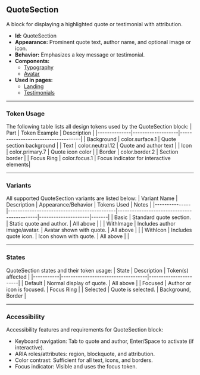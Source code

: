 ## QuoteSection
A block for displaying a highlighted quote or testimonial with attribution.
- **Id:** QuoteSection
- **Appearance:** Prominent quote text, author name, and optional image or icon.
- **Behavior:** Emphasizes a key message or testimonial.
- **Components:**
  - [Typography](../components/Typography.md)
  - [Avatar](../components/Avatar.md)
- **Used in pages:**
  - [Landing](../pages/Landing.md)
  - [Testimonials](../pages/Testimonials.md)

---

### Token Usage
The following table lists all design tokens used by the QuoteSection block:
| Part         | Token Example      | Description                        |
|--------------|-------------------|------------------------------------|
| Background   | color.surface.1   | Quote section background           |
| Text         | color.neutral.12  | Quote and author text              |
| Icon         | color.primary.7   | Quote icon color                   |
| Border       | color.border.2    | Section border                     |
| Focus Ring   | color.focus.1     | Focus indicator for interactive elements|

---

### Variants
All supported QuoteSection variants are listed below:
| Variant Name   | Description                                 | Appearance/Behavior                        | Tokens Used         | Notes |
|---------------|---------------------------------------------|--------------------------------------------|---------------------|-------|
| Basic         | Standard quote section.                      | Static quote and author.                   | All above           |       |
| WithImage     | Includes author image/avatar.                | Avatar shown with quote.                   | All above           |       |
| WithIcon      | Includes quote icon.                         | Icon shown with quote.                     | All above           |       |

---

### States
QuoteSection states and their token usage:
| State     | Description                        | Token(s) affected      |
|-----------|------------------------------------|-----------------------|
| Default   | Normal display of quote.           | All above             |
| Focused   | Author or icon is focused.         | Focus Ring            |
| Selected  | Quote is selected.                 | Background, Border    |

---

### Accessibility
Accessibility features and requirements for QuoteSection block:
- Keyboard navigation: Tab to quote and author, Enter/Space to activate (if interactive).
- ARIA roles/attributes: region, blockquote, and attribution.
- Color contrast: Sufficient for all text, icons, and borders.
- Focus indicator: Visible and uses the focus token.
